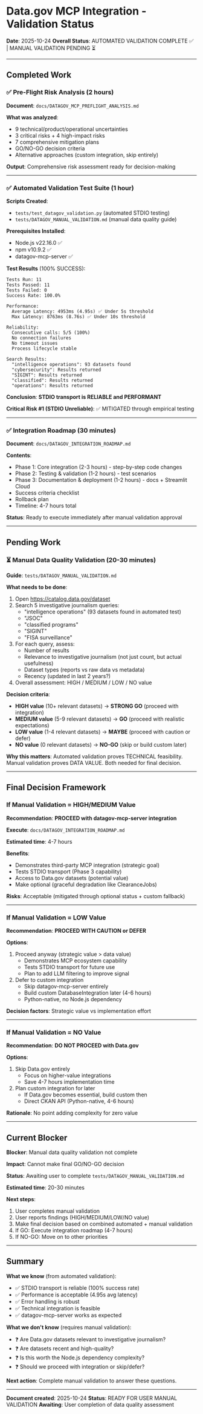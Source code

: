 # Data.gov MCP Integration - Validation Status

**Date**: 2025-10-24
**Overall Status**: AUTOMATED VALIDATION COMPLETE ✅ | MANUAL VALIDATION PENDING ⏳

---

## Completed Work

### ✅ Pre-Flight Risk Analysis (2 hours)

**Document**: `docs/DATAGOV_MCP_PREFLIGHT_ANALYSIS.md`

**What was analyzed**:
- 9 technical/product/operational uncertainties
- 3 critical risks + 4 high-impact risks
- 7 comprehensive mitigation plans
- GO/NO-GO decision criteria
- Alternative approaches (custom integration, skip entirely)

**Output**: Comprehensive risk assessment ready for decision-making

---

### ✅ Automated Validation Test Suite (1 hour)

**Scripts Created**:
- `tests/test_datagov_validation.py` (automated STDIO testing)
- `tests/DATAGOV_MANUAL_VALIDATION.md` (manual data quality guide)

**Prerequisites Installed**:
- Node.js v22.16.0 ✅
- npm v10.9.2 ✅
- datagov-mcp-server ✅

**Test Results** (100% SUCCESS):
```
Tests Run: 11
Tests Passed: 11
Tests Failed: 0
Success Rate: 100.0%

Performance:
  Average Latency: 4953ms (4.95s) ✅ Under 5s threshold
  Max Latency: 8763ms (8.76s) ✅ Under 10s threshold

Reliability:
  Consecutive calls: 5/5 (100%)
  No connection failures
  No timeout issues
  Process lifecycle stable

Search Results:
  "intelligence operations": 93 datasets found
  "cybersecurity": Results returned
  "SIGINT": Results returned
  "classified": Results returned
  "operations": Results returned
```

**Conclusion**: **STDIO transport is RELIABLE and PERFORMANT**

**Critical Risk #1 (STDIO Unreliable)**: ✅ MITIGATED through empirical testing

---

### ✅ Integration Roadmap (30 minutes)

**Document**: `docs/DATAGOV_INTEGRATION_ROADMAP.md`

**Contents**:
- Phase 1: Core integration (2-3 hours) - step-by-step code changes
- Phase 2: Testing & validation (1-2 hours) - test scenarios
- Phase 3: Documentation & deployment (1-2 hours) - docs + Streamlit Cloud
- Success criteria checklist
- Rollback plan
- Timeline: 4-7 hours total

**Status**: Ready to execute immediately after manual validation approval

---

## Pending Work

### ⏳ Manual Data Quality Validation (20-30 minutes)

**Guide**: `tests/DATAGOV_MANUAL_VALIDATION.md`

**What needs to be done**:
1. Open https://catalog.data.gov/dataset
2. Search 5 investigative journalism queries:
   - "intelligence operations" (93 datasets found in automated test)
   - "JSOC"
   - "classified programs"
   - "SIGINT"
   - "FISA surveillance"
3. For each query, assess:
   - Number of results
   - Relevance to investigative journalism (not just count, but actual usefulness)
   - Dataset types (reports vs raw data vs metadata)
   - Recency (updated in last 2 years?)
4. Overall assessment: HIGH / MEDIUM / LOW / NO value

**Decision criteria**:
- **HIGH value** (10+ relevant datasets) → **STRONG GO** (proceed with integration)
- **MEDIUM value** (5-9 relevant datasets) → **GO** (proceed with realistic expectations)
- **LOW value** (1-4 relevant datasets) → **MAYBE** (proceed with caution or defer)
- **NO value** (0 relevant datasets) → **NO-GO** (skip or build custom later)

**Why this matters**: Automated validation proves TECHNICAL feasibility. Manual validation proves DATA VALUE. Both needed for final decision.

---

## Final Decision Framework

### If Manual Validation = HIGH/MEDIUM Value

**Recommendation**: **PROCEED with datagov-mcp-server integration**

**Execute**: `docs/DATAGOV_INTEGRATION_ROADMAP.md`

**Estimated time**: 4-7 hours

**Benefits**:
- Demonstrates third-party MCP integration (strategic goal)
- Tests STDIO transport (Phase 3 capability)
- Access to Data.gov datasets (potential value)
- Make optional (graceful degradation like ClearanceJobs)

**Risks**: Acceptable (mitigated through optional status + custom fallback)

---

### If Manual Validation = LOW Value

**Recommendation**: **PROCEED WITH CAUTION or DEFER**

**Options**:
1. Proceed anyway (strategic value > data value)
   - Demonstrates MCP ecosystem capability
   - Tests STDIO transport for future use
   - Plan to add LLM filtering to improve signal
2. Defer to custom integration
   - Skip datagov-mcp-server entirely
   - Build custom DatabaseIntegration later (4-6 hours)
   - Python-native, no Node.js dependency

**Decision factors**: Strategic value vs implementation effort

---

### If Manual Validation = NO Value

**Recommendation**: **DO NOT PROCEED with Data.gov**

**Options**:
1. Skip Data.gov entirely
   - Focus on higher-value integrations
   - Save 4-7 hours implementation time
2. Plan custom integration for later
   - If Data.gov becomes essential, build custom then
   - Direct CKAN API (Python-native, 4-6 hours)

**Rationale**: No point adding complexity for zero value

---

## Current Blocker

**Blocker**: Manual data quality validation not complete

**Impact**: Cannot make final GO/NO-GO decision

**Status**: Awaiting user to complete `tests/DATAGOV_MANUAL_VALIDATION.md`

**Estimated time**: 20-30 minutes

**Next steps**:
1. User completes manual validation
2. User reports findings (HIGH/MEDIUM/LOW/NO value)
3. Make final decision based on combined automated + manual validation
4. If GO: Execute integration roadmap (4-7 hours)
5. If NO-GO: Move on to other priorities

---

## Summary

**What we know** (from automated validation):
- ✅ STDIO transport is reliable (100% success rate)
- ✅ Performance is acceptable (4.95s avg latency)
- ✅ Error handling is robust
- ✅ Technical integration is feasible
- ✅ datagov-mcp-server works as expected

**What we don't know** (requires manual validation):
- ❓ Are Data.gov datasets relevant to investigative journalism?
- ❓ Are datasets recent and high-quality?
- ❓ Is this worth the Node.js dependency complexity?
- ❓ Should we proceed with integration or skip/defer?

**Next action**: Complete manual validation to answer these questions.

---

**Document created**: 2025-10-24
**Status**: READY FOR USER MANUAL VALIDATION
**Awaiting**: User completion of data quality assessment
